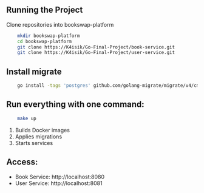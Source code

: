 ## Running the Project

Clone repositories into bookswap-platform

```bash
    mkdir bookswap-platform
    cd bookswap-platform
    git clone https://K4isik/Go-Final-Project/book-service.git
    git clone https://K4isik/Go-Final-Project/user-service.git
```

## Install migrate

```bash
    go install -tags 'postgres' github.com/golang-migrate/migrate/v4/cmd/migrate@latest
```

## Run everything with one command:

```bash
    make up
```

1. Builds Docker images
1. Applies migrations
1. Starts services

## Access:

- Book Service: http://localhost:8080
- User Service: http://localhost:8081
